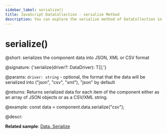```yaml
---
sidebar_label: serialize()
title: JavaScript DataCollection - serialize Method 
description: You can explore the serialize method of DataCollection in the documentation of the DHTMLX JavaScript UI library. Browse developer guides and API reference, try out code examples and live demos, and download a free 30-day evaluation version of DHTMLX Suite 7.
---
```


# serialize()

@short: serializes the component data into JSON, XML or CSV format

@signature: {'serialize(driver?: DataDriver): T[];'}

@params:
`driver: string` - optional, the format that the data will be serialized into ("json", "csv", "xml"), "json" by default

@returns:
Returns serialized data for each item of the component either as an array of JSON objects or as a CSV/XML string. 

@example:
const data = component.data.serialize("csv");

@descr:

**Related sample**: [Data. Serialize](https://snippet.dhtmlx.com/7c35n4uf)
